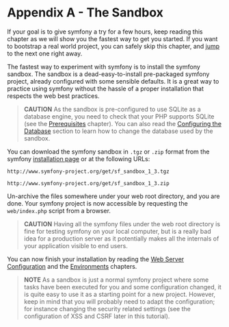Appendix A - The Sandbox
========================

If your goal is to give symfony a try for a few hours, keep reading this
chapter as we will show you the fastest way to get you started. If you want to
bootstrap a real world project, you can safely skip this chapter, and
[jump](04-Symfony-Installation#chapter_04) to the next one right away.

The fastest way to experiment with symfony is to install the symfony sandbox.
The sandbox is a dead-easy-to-install pre-packaged symfony project, already
configured with some sensible defaults. It is a great way to practice using
symfony without the hassle of a proper installation that respects the web best
practices.

>**CAUTION**
>As the sandbox is pre-configured to use SQLite as a database
>engine, you need to check that your PHP supports SQLite (see the
>[Prerequisites](02-Prerequisites#chapter_02) chapter). You can also
>read the [Configuring the Database](05-Project-Setup#chapter_05_sub_configuring_the_database)
>section to learn how to change the database used by the sandbox.

You can download the symfony sandbox in `.tgz` or `.zip` format from the
symfony [installation page](http://www.symfony-project.org/installation/1_3)
or at the following URLs:

    http://www.symfony-project.org/get/sf_sandbox_1_3.tgz

    http://www.symfony-project.org/get/sf_sandbox_1_3.zip

Un-archive the files somewhere under your web root directory, and you are
done. Your symfony project is now accessible by requesting the `web/index.php`
script from a browser.

>**CAUTION**
>Having all the symfony files under the web root directory is fine for
>testing symfony on your local computer, but is a really bad idea for
>a production server as it potentially makes all the internals of your
>application visible to end users.

You can now finish your installation by reading the
[Web Server Configuration](06-Web-Server-Configuration#chapter_06)
and the [Environments](07-Environments#chapter_07) chapters.

>**NOTE**
>As a sandbox is just a normal symfony project where some tasks have
>been executed for you and some configuration changed, it is quite
>easy to use it as a starting point for a new project. However, keep in mind
>that you will probably need to adapt the configuration; for instance
>changing the security related settings (see the configuration of XSS
>and CSRF later in this tutorial).
